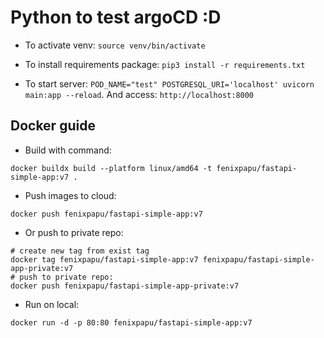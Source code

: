 # Python to test argoCD :D

- To activate venv: `source venv/bin/activate`

- To install requirements package: `pip3 install -r requirements.txt`

- To start server: `POD_NAME="test" POSTGRESQL_URI='localhost' uvicorn main:app --reload`. And access: `http://localhost:8000`

## Docker guide

- Build with command:

```
docker buildx build --platform linux/amd64 -t fenixpapu/fastapi-simple-app:v7 .
```

- Push images to cloud:

```
docker push fenixpapu/fastapi-simple-app:v7
```

- Or push to private repo:

```
# create new tag from exist tag
docker tag fenixpapu/fastapi-simple-app:v7 fenixpapu/fastapi-simple-app-private:v7
# push to private repo:
docker push fenixpapu/fastapi-simple-app-private:v7
```

- Run on local:

```
docker run -d -p 80:80 fenixpapu/fastapi-simple-app:v7
```
